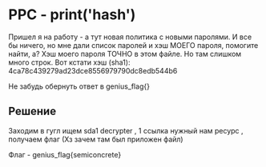 PPC - print('hash')
==============================================================================================================================
Пришел я на работу - а тут новая политика с новыми паролями. И все бы ничего, но мне дали список паролей и хэш МОЕГО пароля, помогите найти, а?
Хэш моего пароля ТОЧНО в этом файле. Но там слишком много строк. Вот кстати хэш (sha1): 4ca78c439279ad23dce8556979790dc8edb544b6

Не забудь обернуть ответ в genius_flag{}

Решение
-

Заходим в гугл ищем sda1 decrypter , 1 ссылка нужный нам ресурс , получаем флаг (Хз зачем там был приложен файл)

Флаг - genius_flag{semiconcrete}
